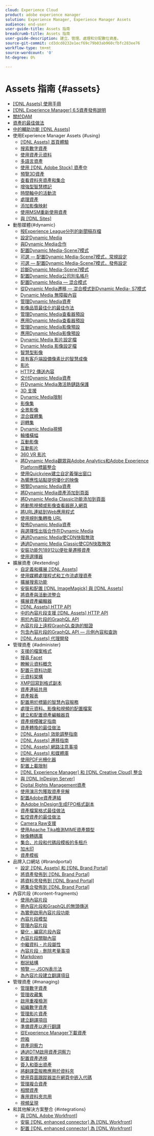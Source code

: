 ```yaml
---
cloud: Experience Cloud
product: adobe experience manager
solution: Experience Manager, Experience Manager Assets
audience: end-user
user-guide-title: Assets 指南
breadcrumb-title: Assets 指南
user-guide-description: 建立、管理、處理和分配數位資產。
source-git-commit: cd3dcd0232e1ecf69c79b03ab960cfbfc283ee76
workflow-type: tm+mt
source-wordcount: '0'
ht-degree: 0%

---
```



# Assets 指南 {#assets}

+ [[!DNL Assets] 使用手冊](home.md)
+ [[!DNL Experience Manager] 6.5資產發佈說明](https://experienceleague.adobe.com/docs/experience-manager-65/release-notes/assets.html)
+ [關於DAM](assets.md)
+ [資產的最佳做法](best-practices-for-assets.md)
+ [中的輔助功能 [!DNL Assets]](accessibility.md)
+ 使用Experience Manager Assets {#using}
   + [[!DNL Assets] 首頁體驗](assets-home-page.md)
   + [搜索數字資產](search-assets.md)
   + [使用資產元資料](metadata.md)
   + [多語言資產](multilingual-assets.md)
   + [使用 [!DNL Adobe Stock] 資產中](aem-assets-adobe-stock.md)
   + [預覽3D資產](previewing-3d-assets.md)
   + [查看資料夾資產和集合](bulk-approval.md)
   + [增強型智慧標記](enhanced-smart-tags.md)
   + [時間軸中的活動流](activity-stream.md)
   + [處理資產](assets-workflow.md)
   + [添加影像映射](image-maps.md)
   + [使用MSM重新使用資產](reuse-assets-using-msm.md)
   + [與 [!DNL Sites]](use-assets-across-connected-assets-instances.md)
+ 動態媒體{#dynamic}
   + [按Experience League分列的新聞稿存檔](dynamic-media-newsletter.md)
   + [設定Dynamic Media](administering-dynamic-media.md)
   + [與Dynamic Media合作](dynamic-media.md)
   + [配置Dynamic Media-Scene7模式](config-dms7.md)
   + [可選 — 配置Dynamic Media-Scene7模式，常規設定](dm-general-settings.md)
   + [可選 — 配置Dynamic Media-Scene7模式，發佈設定](dm-publish-settings.md)
   + [診斷Dynamic Media-Scene7模式](troubleshoot-dms7.md)
   + [配置Dynamic Media公司別名帳戶](dm-alias-account.md)
   + [配置Dynamic Media — 混合模式](config-dynamic.md)
   + [從Dynamic Media遷移 — 混合模式到Dynamic Media- S7模式](migrate-from-hybrid-to-dms7.md)
   + [Dynamic Media 無障礙內容](accessibility-dm.md)
   + [管理Dynamic Media資產](managing-assets.md)
   + [影像品質最佳化的最佳作法](best-practices-for-optimizing-the-quality-of-your-images.md)
   + [管理Dynamic Media查看器預設](managing-viewer-presets.md)
   + [應用Dynamic Media查看器預設](viewer-presets.md)
   + [管理Dynamic Media影像預設](managing-image-presets.md)
   + [應用Dynamic Media影像預設](image-presets.md)
   + [Dynamic Media 影片設定檔](video-profiles.md)
   + [Dynamic Media 影像設定檔](image-profiles.md)
   + [智慧型影像](imaging-faq.md)
   + [具有客戶端設備像素比的智慧成像](client-side-dpr.md)
   + [影片](s7-video.md)
   + [HTTP2 傳送內容](http2.md)
   + [交付Dynamic Media資產](delivering-dynamic-media-assets.md)
   + [在Dynamic Media激活熱鏈路保護](hotlink-protection.md)
   + [3D 支援](/help/assets/assets-3d.md)
   + [Dynamic Media限制](limitations.md)
   + [影像集](image-sets.md)
   + [全景影像](panoramic-images.md)
   + [混合媒體集](mixed-media-sets.md)
   + [迴轉集](spin-sets.md)
   + [Dynamic Media視頻](video.md)
   + [輪播橫幅](carousel-banners.md)
   + [互動影像](interactive-images.md)
   + [互動影片](interactive-videos.md)
   + [360 VR 影片](/help/assets/360-video.md)
   + [將Dynamic Media觀眾與Adobe Analytics和Adobe Experience Platform標籤整合](/help/assets/tags.md)
   + [使用Quickview建立自定義彈出窗口](custom-pop-ups.md)
   + [為響應性站點提供優化的映像](responsive-site.md)
   + [預覽Dynamic Media資產](previewing-assets.md)
   + [將Dynamic Media資產添加到頁面](adding-dynamic-media-assets-to-pages.md)
   + [將Dynamic Media Classic功能添加到頁面](scene7.md)
   + [將動態視頻或影像查看器嵌入網頁](embed-code.md)
   + [將URL連結到Web應用程式](linking-urls-to-yourwebapplication.md)
   + [使用規則集轉換 URL](using-rulesets-to-transform-urls.md)
   + [發佈Dynamic Media資產](publishing-dynamicmedia-assets.md)
   + [與選擇性出版合作在Dynamic Media](selective-publishing.md)
   + [通過Dynamic Media使CDN快取無效](invalidate-cdn-cache-dynamic-media.md)
   + [通過Dynamic Media Classic使CDN快取無效](invalidate-cdn-cache-dm-classic.md)
   + [安裝功能包18912以便批量遷移資產](bulk-ingest-migrate.md)
   + [使用選擇器](working-with-selectors.md)
+ 擴展資產 {#extending}
   + [自定義和擴展 [!DNL Assets]](extending-assets.md)
   + [使用媒體處理程式和工作流處理資產](media-handlers.md)
   + [擴展搜索功能](searchx.md)
   + [安裝和配置 [!DNL ImageMagick] 與 [!DNL Assets]](best-practices-for-imagemagick.md)
   + [將資產與活動流整合](extending-activity-stream.md)
   + [擴展資產編輯器](asseteditorx.md)
   + [[!DNL Assets] HTTP API](mac-api-assets.md)
   + [中的內容片段支援 [!DNL Assets] HTTP API](assets-api-content-fragments.md)
   + [用於內容片段的GraphQL API](content-fragments/graphql-api-content-fragments.md)
   + [內容片段上遠程GraphQL查詢的驗證](content-fragments/graphql-authentication-content-fragments.md)
   + [包含內容片段的GraphQL API — 示例內容和查詢](/help/assets/content-fragments/content-fragments-graphql-samples.md)
   + [[!DNL Assets] 代理開發](proxy.md)
+ 管理資產 {#administer}
   + [支援的檔案格式](assets-formats.md)
   + [搜尋 Facet](search-facets.md)
   + [瞭解元資料概念](metadata-concepts.md)
   + [配置元資料功能](metadata-config.md)
   + [元資料架構](metadata-schemas.md)
   + [XMP回寫到格式副本](xmp-writeback.md)
   + [資產連結共用](link-sharing.md)
   + [資產報表](asset-reports.md)
   + [配置用於標籤的智慧內容服務](config-smart-tagging.md)
   + [處理元資料、影像和視頻的配置檔案](processing-profiles.md)
   + [建立和配置資產編輯器頁](assets-finder-editor.md)
   + [資產規模確定指南](assets-sizing-guide.md)
   + [資產轉換的最佳做法](best-practices-for-translating-assets-efficiently.md)
   + [[!DNL Assets] 效能調整指南](performance-tuning-guidelines.md)
   + [[!DNL Assets] 遷移指南](assets-migration-guide.md)
   + [[!DNL Assets] 網路注意事項](assets-network-considerations.md)
   + [[!DNL Assets] 和媒體庫](medialibrary.md)
   + [使用PDF光柵化器](aem-pdf-rasterizer.md)
   + [配置上載限制](configuring-asset-upload-restrictions.md)
   + [[!DNL Experience Manager] 和 [!DNL Creative Cloud] 整合](aem-cc-integration-best-practices.md)
   + [與 [!DNL InDesign Server]](indesign.md)
   + [Digital Rights Management資產](drm.md)
   + [使用演示包獲取資產見解](use-demo-package-for-asset-insights.md)
   + [配置Adobe資產連結](configure-asset-link.md)
   + [為Adobe InDesign生成FPO格式副本](configure-fpo-renditions.md)
   + [資產檔案格式最佳做法](assets-file-format-best-practices.md)
   + [監控資產的最佳做法](assets-monitoring-best-practices.md)
   + [Camera Raw支援](camera-raw.md)
   + [使用Apache Tika檢測MIME資產類型](detect-asset-mime-type-with-tika.md)
   + [映像轉碼庫](imaging-transcoding-library.md)
   + [集合、片段和代碼段模板的多租戶](multi-tenancy.md)
   + [加水印](watermarking.md)
   + [資產模板](asset-templates.md)
+ 品牌入口網站 {#brandportal}
   + [設定  [!DNL Assets]  和 [!DNL Brand Portal]](configure-aem-assets-with-brand-portal.md)
   + [將資產發佈到 [!DNL Brand Portal]](brand-portal-publish-assets.md)
   + [將資料夾發佈到 [!DNL Brand Portal]](brand-portal-publish-folder.md)
   + [將集合發佈到 [!DNL Brand Portal]](brand-portal-publish-collection.md)
+ 內容片段 {#content-fragments}
   + [使用內容片段](content-fragments/content-fragments.md)
   + [帶內容片段和GraphQL的無頭傳送](content-fragments/content-fragments-graphql.md)
   + [為實例啟用內容片段功能](content-fragments/content-fragments-configuration-browser.md)
   + [內容片段模型](content-fragments/content-fragments-models.md)
   + [管理內容片段](content-fragments/content-fragments-managing.md)
   + [變化 - 編寫片段內容](content-fragments/content-fragments-variations.md)
   + [內容片段關聯內容](content-fragments/content-fragments-assoc-content.md)
   + [中繼資料 - 片段屬性](content-fragments/content-fragments-metadata.md)
   + [內容片段 - 刪除考量事項](content-fragments/content-fragments-delete.md)
   + [Markdown](content-fragments/content-fragments-markdown.md)
   + [樹狀結構](/help/assets/content-fragments/content-fragments-structure-tree.md)
   + [預覽 — JSON表示法](/help/assets/content-fragments/content-fragments-json-preview.md)
   + [為內容片段建立翻譯項目](creating-translation-projects-for-content-fragments.md)
+ 管理資產 {#managing}
   + [管理數字資產](manage-assets.md)
   + [管理收藏集](manage-collections.md)
   + [啟用重複檢測](duplicate-detection.md)
   + [組織數字資產](organize-assets.md)
   + [管理影片資產](managing-video-assets.md)
   + [建立翻譯項目](translation-projects.md)
   + [準備資產以進行翻譯](preparing-assets-for-translation.md)
   + [從Experience Manager下載資產](download-assets-from-aem.md)
   + [燈箱](light-box.md)
   + [資產洞察力](asset-insights.md)
   + [通過DTM啟用資產洞察力](use-dtm-for-asset-insights.md)
   + [配置資產透視](configure-asset-insights.md)
   + [簽入和簽出資產](check-out-and-submit-assets.md)
   + [將翻譯雲服務應用於資料夾](transition-cloud-services.md)
   + [使用頁面跟蹤器並在網頁中嵌入代碼](use-page-tracker.md)
   + [管理複合資產](managing-linked-subassets.md)
   + [相關資產](related-assets.md)
   + [專用資料夾共用](private-folder.md)
   + [視頻呈現](video-renditions.md)
+ 和其他解決方案整合 {#integrations}
   + [與 [!DNL Adobe Workfront]](workfront-integrations.md)
   + [安裝 [!DNL enhanced connector] 為 [!DNL Workfront]](workfront-connector-install.md)
   + [配置 [!DNL enhanced connector] 為 [!DNL Workfront]](workfront-connector-configure.md)
